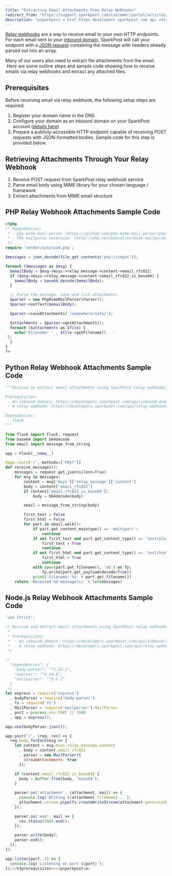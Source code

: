 ```yaml
---
title: "Extracting Email Attachments From Relay Webhooks"
redirect_from: "https://support.sparkpost.com/customer/portal/articles/2676543-extracting-email-attachments-from-relay-webhooks"
description: "psparkpost a href https developers sparkpost com api relay webhooks html relay webhooks are a way to receive email to your own HTTP endpoints For each email sent to your inbound domain Spark Post will call your endpoint with a JSON request containing the message with headers already parsed out..."
---
```


[Relay webhooks](https://developers.sparkpost.com/api/relay-webhooks.html) are a way to receive email to your own HTTP endpoints. For each email sent to your [inbound domain](https://developers.sparkpost.com/api/inbound-domains.html), SparkPost will call your endpoint with a [JSON request](https://developers.sparkpost.com/api/relay-webhooks.html#header-example-payloads) containing the message with headers already parsed out into an array. 

Many of our users also need to extract file attachments from the email.  Here are some outline steps and sample code showing how to receive emails via relay webhooks and extract any attached files.

 ## Prerequisites

 Before receiving email via relay webhook, the following setup steps are required:

1. Register your domain name in the DNS
1. Configure your domain as an inbound domain on your SparkPost account ([details here](https://developers.sparkpost.com/api/inbound-domains.html))
1. Prepare a publicly-accessible HTTP endpoint capable of receiving POST requests with JSON-formatted bodies. Sample code for this step is provided below.

## Retrieving Attachments Through Your Relay Webhook

1. Receive POST request from SparkPost relay webhook service
1. Parse email body using MIME library for your chosen language / framework
1. Extract attachments from MIME email structure

## PHP Relay Webhook Attachments Sample Code

```php
<?php
/* Dependencies:
 * - php-mime-mail-parser (https://github.com/php-mime-mail-parser/php-mime-mail-parser)
 * - The mailparse extension  (http://php.net/manual/en/book.mailparse.php)
 */
require 'vendor/autoload.php';

$messages = json_decode(file_get_contents('php://input'));

foreach ($messages as $msg) {
  $emailBody = $msg->msys->relay_message->content->email_rfc822;
  if ($msg->msys->relay_message->content->email_rfc822_is_base64) {
    $emailBody = base64_decode($emailBody);
  }

  // Parse the message, save and list attachments
  $parser = new PhpMimeMailParser\Parser();
  $parser->setText($emailBody);

  $parser->saveAttachments('/somewhere/safe/');

  $attachments = $parser->getAttachments();
  foreach ($attachments as $file) {
    echo('Filename: ' . $file->getFilename() . '
');
  }
}
?>
```

## Python Relay Webhook Attachments Sample Code

```python
"""Receive an extract email attachments using SparkPost relay webhooks.

Prerequisites:
 - An inbound domain: https://developers.sparkpost.com/api/inbound-domains.html
 - A relay webhook: https://developers.sparkpost.com/api/relay-webhooks.html

Dependencies:
 - flask
"""

from flask import Flask, request
from base64 import b64decode
from email import message_from_string

app = Flask(__name__)

@app.route('/', methods=['POST'])
def receive_messages():
    messages = request.get_json(silent=True)
    for msg in messages:
        content = msg['msys']['relay_message']['content']
        body = content['email_rfc822']
        if content['email_rfc822_is_base64']:
            body = b64decode(body)

        email = message_from_string(body)

        first_text = False
        first_html = False
        for part in email.walk():
            if part.get_content_maintype() == 'multipart':
                continue
            if not first_text and part.get_content_type() == 'text/plain':
                first_text = True
                continue
            if not first_html and part.get_content_type() == 'text/html':
                first_html = True
                continue
            with open(part.get_filename(), 'wb') as fp:
                fp.write(part.get_payload(decode=True))
            print('Filename: %s' % part.get_filename())
    return 'Received %d message(s)' % len(messages)
```

## Node.js Relay Webhook Attachments Sample Code

```javascript
'use strict';

/* Receive and extract email attachments using SparkPost relay webhooks.
 *
 * Prerequisites:
 *  - An inbound domain: https://developers.sparkpost.com/api/inbound-domains.html
 *  - A relay webhook: https://developers.sparkpost.com/api/relay-webhooks.html
 */

/*
  "dependencies": {
    "body-parser": "^1.15.2",
    "express": "^4.14.0",
    "mailparser": "^0.6.1"
  }
 */
let express = require('express')
  , bodyParser = require('body-parser')
  , fs = require('fs')
  , MailParser = require('mailparser').MailParser
  , port = process.env.PORT || 3000
  , app = express();

app.use(bodyParser.json());

app.post('/', (req, res) => {
  req.body.forEach(msg => {
    let content = msg.msys.relay_message.content
      , body = content.email_rfc822
      , parser = new MailParser({
        streamAttachments: true
      });

    if (content.email_rfc822_is_base64) {
      body = Buffer.from(body, 'base64');
    }

    parser.on('attachment', (attachment, mail) => {
      console.log(`Writing ${attachment.fileName}...`);
      attachment.stream.pipe(fs.createWriteStream(attachment.generatedFileName));
    });

    parser.on('end', mail => {
      res.status(200).end();
    });

    parser.write(body);
    parser.end();
  });
});

app.listen(port, () => {
  console.log(`Listening on port ${port}`);
});</h3prerequisites<></psparkpost<a>
```